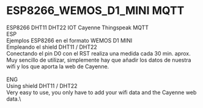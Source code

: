 # ESP8266_WEMOS_D1_MINI MQTT
ESP8266 DHT11 DHT22 IOT Cayenne Thingspeak MQTT\
ESP\
Ejemplos ESP8266 en el formato WEMOS D1 MINI\
Empleando el shield DHT11 / DHT22\
Conectando el pin D0 con el RST realiza una medida cada 30 min. aprox.\
Muy sencillo de utilizar, simplemente hay que añadir los datos de nuestra wifi y los que aporta la web de Cayenne.\
\
ENG\
Using shield DHT11 / DHT22\
Very easy to use, you only have to add your wifi data and the Cayenne web data.\\
